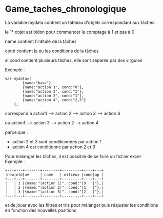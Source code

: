 # Game_taches_chronologique

La variable mydata contient un tableau d'objets correspondant aux tâches.

le 1° objet est bidon pour commencer le comptage à 1 et pas à 0

name contient l'intitulé de la tâches

cond contient la ou les conditions de la tâches

si cond contient plusieurs tâches, elle sont séparée par des virgules

Exemple :
~~~~
var mydata=[
        {name:"base"},
        {name:"action 1", cond:"0"},
        {name:"action 2", cond:"1"},
        {name:"action 3", cond:"1"},
        {name:"action 4", cond:"2,3"}
    ];
 ~~~~
 
correspond à action1 --> action 2 --> action 3 --> action 4

ou  action1 --> action 3 --> action 2 --> action 4

parce que :

* action 2 et 3 sont conditionnées par action 1
* action 4 est conditionné par action 2 et 3

Pour mélanger les tâches, il est possible de se faire un fichier excel 
Exemple :
~~~~
+---+---+-------+--------+---------+----+---+
|new|old|av     | name   | milieux |cond|ap |
+---+---+-------+--------+---------+----+---+
|   | 1 |{name:"|action 1|", cond:"|0   |"},|
|   | 2 |{name:"|action 2|", cond:"|1   |"},|
|   | 3 |{name:"|action 3|", cond:"|2   |"},|
+---+---+-------+--------+---------+----+---+
~~~~

et de jouer avec les filtres et tris pour mélanger puis réajuster les conditions en fonction des nouvelles positions.

